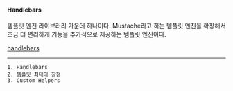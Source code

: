 #### Handlebars

템플릿 엔진 라이브러리 가운데 하나이다.
Mustache라고 하는 템플릿 엔진을 확장해서 조금 더 편리하게 기능을 추가적으로 제공하는 템플릿 엔진이다.

[handlebars](https://handlebarsjs.com/)

---

```
1. Handlebars
2. 템플릿 최대의 장점
3. Custom Helpers
```
